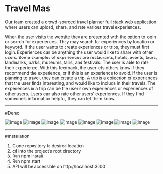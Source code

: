 # Travel Mas 

Our team created a crowd-sourced travel planner full stack web application where users can upload, share, and rate various travel experiences.

When the user visits the website they are presented with the option to login or search for experiences.  They may search for experiences by location or keyword.  If the user wants to create experiences or trips, they must first login. Experiences can be anything the user would like to share with other users. Some examples of experiences are restaurants, hotels, events, tours, landmarks, parks, museums, fairs, and festivals. The user is able to rate their experience. With this feedback, the user lets others know if they recommend the experience, or if this is an experience to avoid.  If the user is planning to travel, they can create a trip. A trip is a collection of experiences that the user finds interesting, and would like to include in their travels. The experiences in a trip can be the user’s own experiences or experiences of other users. Users can also rate other users’ experiences. If they find someone’s information helpful, they can let them know.

-----
#Demo 

![image](https://github.com/jinapkim/travel-mas-frontend/assets/72416068/ad48cd0a-8c51-49b4-af6a-ac720835974d)
![image](https://github.com/jinapkim/travel-mas-frontend/assets/72416068/c8aa9516-e891-4262-8022-fa4ed49907ca)
![image](https://github.com/jinapkim/travel-mas-frontend/assets/72416068/d682f9b4-eec6-44dc-9d6e-a4a5cc45c8d7)
![image](https://github.com/jinapkim/travel-mas-frontend/assets/72416068/2cbca8b2-5766-4cf5-b622-81013d816016)
![image](https://github.com/jinapkim/travel-mas-frontend/assets/72416068/25487547-a805-493e-8c60-3e456e968611)
![image](https://github.com/jinapkim/travel-mas-frontend/assets/72416068/887f0041-9855-4274-9a45-23d03965a43d)
![image](https://github.com/jinapkim/travel-mas-frontend/assets/72416068/76b1522d-2cf9-4559-a897-a273e1157510)
![image](https://github.com/jinapkim/travel-mas-frontend/assets/72416068/1d4bfcca-2292-4c47-8aa6-2d9e9cf97497)

-----
#Installation

1. Clone repository to desired location
2. cd into the project's root directory
3. Run npm install
4. Run npm start
5. API will be accessible on http://localhost:3000
